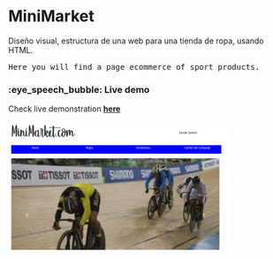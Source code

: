 # MiniMarket
Diseño visual, estructura de una web para una tienda de ropa, usando HTML.

<pre>
Here you will find a page ecommerce of sport products.
</pre>

<h3>:eye_speech_bubble: Live demo</h3>

Check live demonstration <a href="https://dayanab01.github.io/MiniMarket/index.html"><strong>here</strong></a>

<img width="80%" src="https://github.com/DayanaB01/MiniMarket/blob/main/vista/imagenes/mini.png" alt="preview"/>
